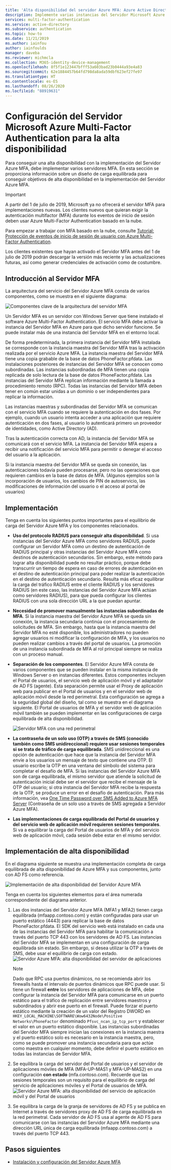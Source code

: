 ```yaml
---
title: 'Alta disponibilidad del servidor Azure MFA: Azure Active Directory'
description: Implemente varias instancias del Servidor Microsoft Azure Multi-Factor Authentication en configuraciones que proporcionan alta disponibilidad.
services: multi-factor-authentication
ms.service: active-directory
ms.subservice: authentication
ms.topic: how-to
ms.date: 11/21/2019
ms.author: iainfou
author: iainfoulds
manager: daveba
ms.reviewer: michmcla
ms.collection: M365-identity-device-management
ms.openlocfilehash: 8f5f1e123447bfff53a603bad23b0444a93e4a83
ms.sourcegitcommit: 62e1884457b64fd798da8ada59dbf623ef27fe97
ms.translationtype: HT
ms.contentlocale: es-ES
ms.lasthandoff: 08/26/2020
ms.locfileid: "88919631"
---
```

# <a name="configure-azure-multi-factor-authentication-server-for-high-availability"></a>Configuración del Servidor Microsoft Azure Multi-Factor Authentication para la alta disponibilidad

Para conseguir una alta disponibilidad con la implementación del Servidor Azure MFA, debe implementar varios servidores MFA. En esta sección se proporciona información sobre un diseño de carga equilibrada para conseguir objetivos de alta disponibilidad en la implementación del Servidor Azure MFA.

> [!IMPORTANT]
> A partir del 1 de julio de 2019, Microsoft ya no ofrecerá el servidor MFA para implementaciones nuevas. Los clientes nuevos que quieran exigir la autenticación multifactor (MFA) durante los eventos de inicio de sesión deben usar Azure Multi-Factor Authentication basado en la nube.
>
> Para empezar a trabajar con MFA basado en la nube, consulte [Tutorial: Protección de eventos de inicio de sesión de usuario con Azure Multi-Factor Authentication](tutorial-enable-azure-mfa.md).
>
> Los clientes existentes que hayan activado el Servidor MFA antes del 1 de julio de 2019 podrán descargar la versión más reciente y las actualizaciones futuras, así como generar credenciales de activación como de costumbre.

## <a name="mfa-server-overview"></a>Introducción al Servidor MFA

La arquitectura del servicio del Servidor Azure MFA consta de varios componentes, como se muestra en el siguiente diagrama:

 ![Componentes clave de la arquitectura del servidor MFA](./media/howto-mfaserver-deploy-ha/mfa-ha-architecture.png)

Un Servidor MFA es un servidor con Windows Server que tiene instalado el software Azure Multi-Factor Authentication. El servicio MFA debe activar la instancia del Servidor MFA en Azure para que dicho servidor funcione. Se puede instalar más de una instancia del Servidor MFA en el entorno local.

De forma predeterminada, la primera instancia del Servidor MFA instalada se corresponde con la instancia maestra del Servidor MFA tras la activación realizada por el servicio Azure MFA. La instancia maestra del Servidor MFA tiene una copia grabable de la base de datos PhoneFactor.pfdata. Las instalaciones posteriores de instancias del Servidor MFA se conocen como subordinadas. Las instancias subordinadas de MFA tienen una copia replicada de solo lectura de la base de datos PhoneFactor.pfdata. Las instancias del Servidor MFA replican información mediante la llamada a procedimiento remoto (RPC). Todas las instancias del Servidor MFA deben tener en común estar unidas a un dominio o ser independientes para replicar la información.

Las instancias maestras y subordinadas del Servidor MFA se comunican con el servicio MFA cuando se requiere la autenticación en dos fases. Por ejemplo, cuando un usuario intenta acceder a una aplicación que requiere autenticación en dos fases, al usuario lo autenticará primero un proveedor de identidades, como Active Directory (AD).

Tras la autenticación correcta con AD, la instancia del Servidor MFA se comunicará con el servicio MFA. La instancia del Servidor MFA espera a recibir una notificación del servicio MFA para permitir o denegar el acceso del usuario a la aplicación.

Si la instancia maestra del Servidor MFA se queda sin conexión, las autenticaciones todavía pueden procesarse, pero no las operaciones que requieren cambios en la base de datos de MFA. (Algunos ejemplos son la incorporación de usuarios, los cambios de PIN de autoservicio, las modificaciones de información del usuario o el acceso al portal de usuarios)

## <a name="deployment"></a>Implementación

Tenga en cuenta los siguientes puntos importantes para el equilibrio de carga del Servidor Azure MFA y los componentes relacionados.

* **Uso del protocolo RADIUS para conseguir alta disponibilidad**. Si usa instancias del Servidor Azure MFA como servidores RADIUS, puede configurar un Servidor MFA como un destino de autenticación de RADIUS principal y otras instancias del Servidor Azure MFA como destinos de autenticación secundarios. Sin embargo, este método para lograr alta disponibilidad puede no resultar práctico, porque debe transcurrir un tiempo de espera en caso de errores de autenticación en el destino de autenticación principal para poder realizar la autenticación en el destino de autenticación secundario. Resulta más eficaz equilibrar la carga del tráfico RADIUS entre el cliente RADIUS y los servidores RADIUS (en este caso, las instancias del Servidor Azure MFA actúan como servidores RADIUS), para que pueda configurar los clientes RADIUS con una sola dirección URL a la que puedan apuntar.
* **Necesidad de promover manualmente las instancias subordinadas de MFA**. Si la instancia maestra del Servidor Azure MFA se queda sin conexión, la instancia secundaria continúa con el procesamiento de solicitudes de MFA. Sin embargo, hasta que la instancia maestra del Servidor MFA no esté disponible, los administradores no pueden agregar usuarios ni modificar la configuración de MFA, y los usuarios no pueden realizar cambios a través del portal de usuarios. La promoción de una instancia subordinada de MFA al rol principal siempre se realiza con un proceso manual.
* **Separación de los componentes**. El Servidor Azure MFA consta de varios componentes que se pueden instalar en la misma instancia de Windows Server o en instancias diferentes. Estos componentes incluyen el Portal de usuarios, el servicio web de aplicación móvil y el adaptador de AD FS (agente). Esta separación permite usar el Proxy de aplicación web para publicar en el Portal de usuarios y en el servidor web de aplicación móvil desde la red perimetral. Esta configuración se agrega a la seguridad global del diseño, tal como se muestra en el diagrama siguiente. El Portal de usuarios de MFA y el servidor web de aplicación móvil también se pueden implementar en las configuraciones de carga equilibrada de alta disponibilidad.

   ![Servidor MFA con una red perimetral](./media/howto-mfaserver-deploy-ha/mfasecurity.png)

* **La contraseña de un solo uso (OTP) a través de SMS (conocido también como SMS unidireccional) requiere usar sesiones temporales si se trata de tráfico de carga equilibrada**. SMS unidireccional es una opción de autenticación que hace que la instancia del Servidor MFA envíe a los usuarios un mensaje de texto que contiene una OTP. El usuario escribe la OTP en una ventana del símbolo del sistema para completar el desafío de MFA. Si las instancias del Servidor Azure MFA son de carga equilibrada, el mismo servidor que atiende la solicitud de autenticación inicial debe ser el servidor que recibe el mensaje de la OTP del usuario; si otra instancia del Servidor MFA recibe la respuesta de la OTP, se produce un error en el desafío de autenticación. Para más información, vea [One Time Password over SMS Added to Azure MFA Server](https://blogs.technet.microsoft.com/enterprisemobility/2015/03/02/one-time-password-over-sms-added-to-azure-mfa-server) (Contraseña de un solo uso a través de SMS agregada a Servidor Azure MFA).
* **Las implementaciones de carga equilibrada del Portal de usuarios y del servicio web de aplicación móvil requieren sesiones temporales**. Si va a equilibrar la carga del Portal de usuarios de MFA y del servicio web de aplicación móvil, cada sesión debe estar en el mismo servidor.

## <a name="high-availability-deployment"></a>Implementación de alta disponibilidad

En el diagrama siguiente se muestra una implementación completa de carga equilibrada de alta disponibilidad de Azure MFA y sus componentes, junto con AD FS como referencia.

 ![Implementación de alta disponibilidad del Servidor Azure MFA](./media/howto-mfaserver-deploy-ha/mfa-ha-deployment.png)

Tenga en cuenta los siguientes elementos para el área numerada correspondiente del diagrama anterior.

1. Las dos instancias del Servidor Azure MFA (MFA1 y MFA2) tienen carga equilibrada (mfaapp.contoso.com) y están configuradas para usar un puerto estático (4443) para replicar la base de datos PhoneFactor.pfdata. El SDK del servicio web está instalado en cada una de las instancias del Servidor MFA para habilitar la comunicación a través del puerto TCP 443 con los servidores de AD FS. Las instancias del Servidor MFA se implementan en una configuración de carga equilibrada sin estado. Sin embargo, si desea utilizar la OTP a través de SMS, debe usar el equilibrio de carga con estado.
   ![Servidor Azure MFA: alta disponibilidad del servidor de aplicaciones](./media/howto-mfaserver-deploy-ha/mfaapp.png)

   > [!NOTE]
   > Dado que RPC usa puertos dinámicos, no se recomienda abrir los firewalls hasta el intervalo de puertos dinámicos que RPC puede usar. Si tiene un firewall **entre** los servidores de aplicaciones de MFA, debe configurar la instancia del Servidor MFA para comunicarse en un puerto estático para el tráfico de replicación entre servidores maestros y subordinados y abrir ese puerto en el firewall. Puede forzar el puerto estático mediante la creación de un valor del Registro DWORD en ```HKEY_LOCAL_MACHINE\SOFTWARE\Wow6432Node\Positive Networks\PhoneFactor``` denominado ```Pfsvc_ncan_ip_tcp_port``` y establecer el valor en un puerto estático disponible. Las instancias subordinadas del Servidor MFA siempre inician las conexiones en la instancia maestra y el puerto estático solo es necesario en la instancia maestra, pero, como se puede promover una instancia secundaria para que actúe como maestra en cualquier momento, debe definir el puerto estático en todas las instancias de Servidor MFA.

2. Se equilibra la carga del servidor del Portal de usuarios y el servidor de aplicaciones móviles de MFA (MFA-UP-MAS1 y MFA-UP-MAS2) en una configuración **con estado** (mfa.contoso.com). Recuerde que las sesiones temporales son un requisito para el equilibrio de carga del servicio de aplicaciones móviles y el Portal de usuarios de MFA.
   ![Servidor Azure MFA: alta disponibilidad del servicio de aplicación móvil y del Portal de usuarios](./media/howto-mfaserver-deploy-ha/mfaportal.png)
3. Se equilibra la carga de la granja de servidores de AD FS y se publica en Internet a través de servidores proxy de AD FS de carga equilibrada en la red perimetral. Cada servidor de AD FS usa al agente de AD FS para comunicarse con las instancias del Servidor Azure MFA mediante una dirección URL única de carga equilibrada (mfaapp.contoso.com) a través del puerto TCP 443.

## <a name="next-steps"></a>Pasos siguientes

* [Instalación y configuración del Servidor Azure MFA](howto-mfaserver-deploy.md)
